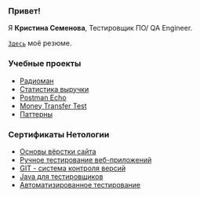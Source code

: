 
### Привет!

Я <b>Кристина Семенова</b>, Тестировщик ПО/ QA Engineer. 

[`Здесь`](https://docs.google.com/document/d/1sKWd2meQin3GVNapu8nkJ3L0NzqPX0ZmcSlLW8HweEc/edit?usp=sharing) моё резюме.

### Учебные проекты
+ [Радиоман](https://github.com/chrisemenova/Radioman)
+ [Статистика выручки](https://github.com/chrisemenova/Statistics)
+ [Postman Echo](https://github.com/chrisemenova/PostmanEcho)
+ [Money Transfer Test](https://github.com/chrisemenova/PageObjects)
+ [Паттерны](https://github.com/chrisemenova/PatternTaskTwo)

### Сертификаты Нетологии

+ [Основы вёрстки сайта](https://github.com/chrisemenova/chrisemenova/blob/main/%D0%9E%D1%81%D0%BD%D0%BE%D0%B2%D1%8B%20%D0%B2%D1%91%D1%80%D1%81%D1%82%D0%BA%D0%B8%20%D1%81%D0%B0%D0%B9%D1%82%D0%B0.pdf)
+   [Ручное тестирование веб-приложений](https://github.com/chrisemenova/chrisemenova/blob/main/1.%20%D0%A0%D1%83%D1%87%D0%BD%D0%BE%D0%B5%20%D0%A2%20%D0%BF%D1%80%D0%B8%D0%BB..pdf)
+ [GIT - система контроля версий](https://github.com/chrisemenova/chrisemenova/blob/main/2.%20GIT.pdf)
+ [Java для тестировщиков](https://github.com/chrisemenova/chrisemenova/blob/main/3.%20Java%20%D0%B4%D0%BB%D1%8F%20%D1%82%D0%B5%D1%81%D1%82%D0%B8%D1%80%D0%BE%D0%B2%D1%89%D0%B8%D0%BA%D0%BE%D0%B2.pdf)
+ [Автоматизированное тестирование](https://github.com/chrisemenova/chrisemenova/blob/main/4.%20%D0%90%D0%B2%D1%82%D0%BE%D0%BC%D0%B0%D1%82%D0%B8%D0%B7%D0%B8%D1%80%D0%BE%D0%B2%D0%B0%D0%BD%D0%BD%D0%BE%D0%B5%20%D1%82%D0%B5%D1%81%D1%82%D0%B8%D1%80%D0%BE%D0%B2%D0%B0%D0%BD%D0%B8%D0%B5.pdf)


